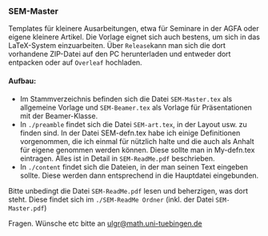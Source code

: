 
### SEM-Master

Templates für kleinere Ausarbeitungen, etwa für Seminare in der AGFA oder eigene kleinere 
Artikel. 
Die Vorlage eignet sich auch bestens, um sich in das LaTeX-System einzuarbeiten.
Über `Release`kann man sich die dort vorhandene ZIP-Datei auf den PC herunterladen und 
entweder dort entpacken oder auf `Overleaf` hochladen.

#### Aufbau:

* Im Stammverzeichnis befinden sich die Datei `SEM-Master.tex` als allgemeine Vorlage 
	und `SEM-Beamer.tex` als Vorlage für Präsentationen mit der Beamer-Klasse.
* In `./preamble` findet sich die Datei `SEM-art.tex`, in der Layout usw. zu finden sind.
In der Datei SEM-defn.tex habe ich einige Definitionen vorgenommen, die ich einmal für
 nützlich halte und die auch als Anhalt für eigene genommen werden können.
 Diese sollte man in My-defn.tex eintragen.
 Alles ist in Detail in `SEM-ReadMe.pdf` beschrieben.
 * In `./content` findet sich die Dateien, in der man seinen Text eingeben sollte.
	 Diese werden dann entsprechend in die Hauptdatei eingebunden.
	 
	 
Bitte unbedingt die Datei `SEM-ReadMe.pdf` lesen und beherzigen, was dort steht. 
Diese findet sich im `./SEM-ReadMe Ordner` (inkl. der Datei `SEM-Master.pdf`)

Fragen. Wünsche etc bitte an ulgr@math.uni-tuebingen.de



